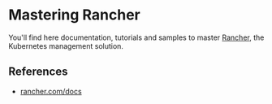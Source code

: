 # Mastering Rancher

You'll find here documentation, tutorials and samples to master [Rancher](https://rancher.com/), the Kubernetes management solution.

## References

* [rancher.com/docs](https://rancher.com/docs/rancher/v2.6/en/)
